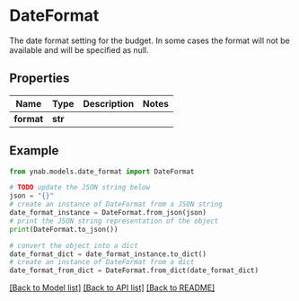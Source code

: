 # DateFormat

The date format setting for the budget.  In some cases the format will not be available and will be specified as null.

## Properties

Name | Type | Description | Notes
------------ | ------------- | ------------- | -------------
**format** | **str** |  | 

## Example

```python
from ynab.models.date_format import DateFormat

# TODO update the JSON string below
json = "{}"
# create an instance of DateFormat from a JSON string
date_format_instance = DateFormat.from_json(json)
# print the JSON string representation of the object
print(DateFormat.to_json())

# convert the object into a dict
date_format_dict = date_format_instance.to_dict()
# create an instance of DateFormat from a dict
date_format_from_dict = DateFormat.from_dict(date_format_dict)
```
[[Back to Model list]](../README.md#documentation-for-models) [[Back to API list]](../README.md#documentation-for-api-endpoints) [[Back to README]](../README.md)


